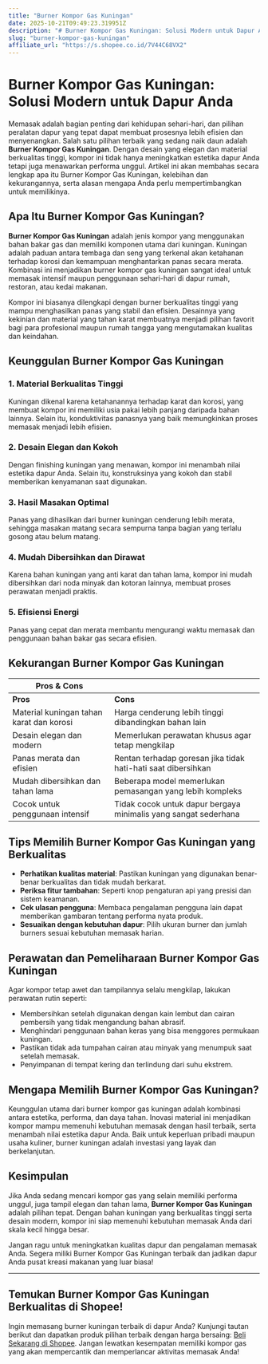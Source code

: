 ```yaml
---
title: "Burner Kompor Gas Kuningan"
date: 2025-10-21T09:49:23.319951Z
description: "# Burner Kompor Gas Kuningan: Solusi Modern untuk Dapur Anda..."
slug: "burner-kompor-gas-kuningan"
affiliate_url: "https://s.shopee.co.id/7V44C68VX2"
---
```

# Burner Kompor Gas Kuningan: Solusi Modern untuk Dapur Anda

Memasak adalah bagian penting dari kehidupan sehari-hari, dan pilihan peralatan dapur yang tepat dapat membuat prosesnya lebih efisien dan menyenangkan. Salah satu pilihan terbaik yang sedang naik daun adalah **Burner Kompor Gas Kuningan**. Dengan desain yang elegan dan material berkualitas tinggi, kompor ini tidak hanya meningkatkan estetika dapur Anda tetapi juga menawarkan performa unggul. Artikel ini akan membahas secara lengkap apa itu Burner Kompor Gas Kuningan, kelebihan dan kekurangannya, serta alasan mengapa Anda perlu mempertimbangkan untuk memilikinya.

## Apa Itu Burner Kompor Gas Kuningan?

**Burner Kompor Gas Kuningan** adalah jenis kompor yang menggunakan bahan bakar gas dan memiliki komponen utama dari kuningan. Kuningan adalah paduan antara tembaga dan seng yang terkenal akan ketahanan terhadap korosi dan kemampuan menghantarkan panas secara merata. Kombinasi ini menjadikan burner kompor gas kuningan sangat ideal untuk memasak intensif maupun penggunaan sehari-hari di dapur rumah, restoran, atau kedai makanan.

Kompor ini biasanya dilengkapi dengan burner berkualitas tinggi yang mampu menghasilkan panas yang stabil dan efisien. Desainnya yang kekinian dan material yang tahan karat membuatnya menjadi pilihan favorit bagi para profesional maupun rumah tangga yang mengutamakan kualitas dan keindahan.

## Keunggulan Burner Kompor Gas Kuningan

### 1. Material Berkualitas Tinggi

Kuningan dikenal karena ketahanannya terhadap karat dan korosi, yang membuat kompor ini memiliki usia pakai lebih panjang daripada bahan lainnya. Selain itu, konduktivitas panasnya yang baik memungkinkan proses memasak menjadi lebih efisien.

### 2. Desain Elegan dan Kokoh

Dengan finishing kuningan yang menawan, kompor ini menambah nilai estetika dapur Anda. Selain itu, konstruksinya yang kokoh dan stabil memberikan kenyamanan saat digunakan.

### 3. Hasil Masakan Optimal

Panas yang dihasilkan dari burner kuningan cenderung lebih merata, sehingga masakan matang secara sempurna tanpa bagian yang terlalu gosong atau belum matang.

### 4. Mudah Dibersihkan dan Dirawat

Karena bahan kuningan yang anti karat dan tahan lama, kompor ini mudah dibersihkan dari noda minyak dan kotoran lainnya, membuat proses perawatan menjadi praktis.

### 5. Efisiensi Energi

Panas yang cepat dan merata membantu mengurangi waktu memasak dan penggunaan bahan bakar gas secara efisien.

## Kekurangan Burner Kompor Gas Kuningan

| **Pros & Cons** | |
|------------------|---------------------------------------------------------|
| **Pros**       | **Cons**                                               |
| Material kuningan tahan karat dan korosi | Harga cenderung lebih tinggi dibandingkan bahan lain |
| Desain elegan dan modern | Memerlukan perawatan khusus agar tetap mengkilap |
| Panas merata dan efisien | Rentan terhadap goresan jika tidak hati-hati saat dibersihkan |
| Mudah dibersihkan dan tahan lama | Beberapa model memerlukan pemasangan yang lebih kompleks |
| Cocok untuk penggunaan intensif | Tidak cocok untuk dapur bergaya minimalis yang sangat sederhana |

## Tips Memilih Burner Kompor Gas Kuningan yang Berkualitas

- **Perhatikan kualitas material**: Pastikan kuningan yang digunakan benar-benar berkualitas dan tidak mudah berkarat.
- **Periksa fitur tambahan**: Seperti knop pengaturan api yang presisi dan sistem keamanan.
- **Cek ulasan pengguna**: Membaca pengalaman pengguna lain dapat memberikan gambaran tentang performa nyata produk.
- **Sesuaikan dengan kebutuhan dapur**: Pilih ukuran burner dan jumlah burners sesuai kebutuhan memasak harian.

## Perawatan dan Pemeliharaan Burner Kompor Gas Kuningan

Agar kompor tetap awet dan tampilannya selalu mengkilap, lakukan perawatan rutin seperti:

- Membersihkan setelah digunakan dengan kain lembut dan cairan pembersih yang tidak mengandung bahan abrasif.
- Menghindari penggunaan bahan keras yang bisa menggores permukaan kuningan.
- Pastikan tidak ada tumpahan cairan atau minyak yang menumpuk saat setelah memasak.
- Penyimpanan di tempat kering dan terlindung dari suhu ekstrem.

## Mengapa Memilih Burner Kompor Gas Kuningan?

Keunggulan utama dari burner kompor gas kuningan adalah kombinasi antara estetika, performa, dan daya tahan. Inovasi material ini menjadikan kompor mampu memenuhi kebutuhan memasak dengan hasil terbaik, serta menambah nilai estetika dapur Anda. Baik untuk keperluan pribadi maupun usaha kuliner, burner kuningan adalah investasi yang layak dan berkelanjutan.

## Kesimpulan

Jika Anda sedang mencari kompor gas yang selain memiliki performa unggul, juga tampil elegan dan tahan lama, **Burner Kompor Gas Kuningan** adalah pilihan tepat. Dengan bahan kuningan yang berkualitas tinggi serta desain modern, kompor ini siap memenuhi kebutuhan memasak Anda dari skala kecil hingga besar.

Jangan ragu untuk meningkatkan kualitas dapur dan pengalaman memasak Anda. Segera miliki Burner Kompor Gas Kuningan terbaik dan jadikan dapur Anda pusat kreasi makanan yang luar biasa!

---

## Temukan Burner Kompor Gas Kuningan Berkualitas di Shopee!

Ingin memasang burner kuningan terbaik di dapur Anda? Kunjungi tautan berikut dan dapatkan produk pilihan terbaik dengan harga bersaing: [Beli Sekarang di Shopee](https://s.shopee.co.id/7V44C68VX2). Jangan lewatkan kesempatan memiliki kompor gas yang akan mempercantik dan memperlancar aktivitas memasak Anda!